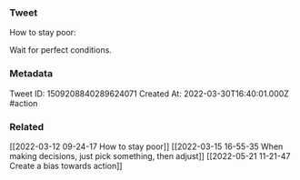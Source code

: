 ### Tweet
How to stay poor:

Wait for perfect conditions.

### Metadata
Tweet ID: 1509208840289624071
Created At: 2022-03-30T16:40:01.000Z
#action 

### Related
[[2022-03-12 09-24-17 How to stay poor]]
[[2022-03-15 16-55-35 When making decisions, just pick something, then adjust]]
[[2022-05-21 11-21-47 Create a bias towards action]]

